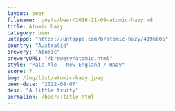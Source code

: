```yaml
---
layout: beer
filename: _posts/beer/2016-11-09-atomic-hazy.md
title: Atomic hazy
category: beer
untappd: "https://untappd.com/b/atomic-hazy/4196605"
country: "Australia"
brewery: "Atomic"
breweryURL: "/brewery/atomic.html"
style: "Pale Ale - New England / Hazy"
score: 7
img: /img/list/atomic-hazy.jpeg
beer-date: "2022-08-07"
desc: "A little fruity"
permalink: /beer/:title.html
---
```

